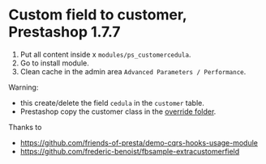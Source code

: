 # Custom field to customer, Prestashop 1.7.7

1. Put all content inside x `modules/ps_customercedula`.
2. Go to install module.
3. Clean cache in the admin area `Advanced Parameters / Performance`.

Warning: 
- this create/delete the field `cedula` in the `customer` table. 
- Prestashop copy the customer class in the [override folder](https://devdocs.prestashop.com/1.7/modules/concepts/overrides/#overriding-a-class).



Thanks to
- https://github.com/friends-of-presta/demo-cqrs-hooks-usage-module
- https://github.com/frederic-benoist/fbsample-extracustomerfield